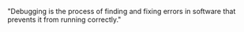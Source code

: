 "Debugging is the process of finding and fixing errors in software that prevents it from running correctly."
